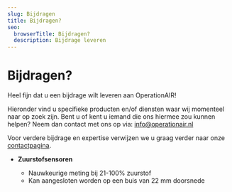 ```yaml
---
slug: Bijdragen
title: Bijdragen?
seo:
  browserTitle: Bijdragen?
  description: Bijdrage leveren
---
```

# Bijdragen?

Heel fijn dat u een bijdrage wilt leveren aan OperationAIR!

Hieronder vind u specifieke producten en/of diensten waar wij momenteel naar op zoek zijn. Bent u of kent u iemand die ons hiermee zou kunnen helpen? Neem dan contact met ons op via: info@operationair.nl

Voor verdere bijdrage en expertise verwijzen we u graag verder naar onze [contactpagina](www.operationair.org/contact).

* **Zuurstofsensoren**

  * Nauwkeurige meting bij 21-100% zuurstof 
  * Kan aangesloten worden op een buis van 22 mm doorsnede